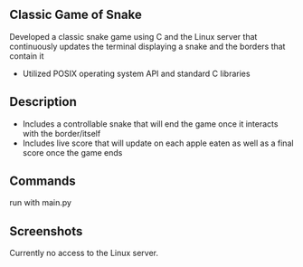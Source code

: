 ## Classic Game of Snake
Developed a classic snake game using C and the Linux server that continuously updates the terminal displaying a snake and the borders that contain it
- Utilized POSIX operating system API and standard C libraries

## Description
- Includes a controllable snake that will end the game once it interacts with the border/itself
- Includes live score that will update on each apple eaten as well as a final score once the game ends

## Commands
run with main.py

## Screenshots

Currently no access to the Linux server.
